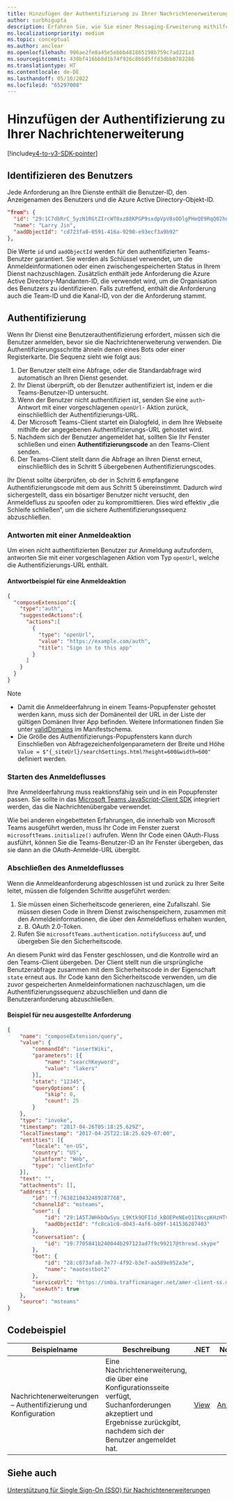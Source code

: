 ```yaml
---
title: Hinzufügen der Authentifizierung zu Ihrer Nachrichtenerweiterung
author: surbhigupta
description: Erfahren Sie, wie Sie einer Messaging-Erweiterung mithilfe von Codebeispielen eine Authentifizierung hinzufügen, und sehen Sie ein Beispiel.
ms.localizationpriority: medium
ms.topic: conceptual
ms.author: anclear
ms.openlocfilehash: 996ae2fe8a45e5ebbb481865198b759c7ad221a3
ms.sourcegitcommit: 430bf416bb8d1b74f926c8b5d5ffd3dbb0782286
ms.translationtype: HT
ms.contentlocale: de-DE
ms.lasthandoff: 05/10/2022
ms.locfileid: "65297008"
---
```

# <a name="add-authentication-to-your-message-extension"></a>Hinzufügen der Authentifizierung zu Ihrer Nachrichtenerweiterung

[!include[v4-to-v3-SDK-pointer](~/includes/v4-to-v3-pointer-me.md)]

## <a name="identify-the-user"></a>Identifizieren des Benutzers

Jede Anforderung an Ihre Dienste enthält die Benutzer-ID, den Anzeigenamen des Benutzers und die Azure Active Directory-Objekt-ID.

```json
"from": {
  "id": "29:1C7dbRrC_5yzN1RGtZIrcWT0xz88KPGP9sxdpVpV8sODlgPHeQE9RqQ02hnpuKzy6zZ-AaZx6swUOMj_Dsdse3TQ4sIaeebbFBF-VgjJy_nY",
  "name": "Larry Jin",
  "aadObjectId": "cd723fa0-0591-416a-9290-e93ecf3a9b92"
},
```

Die Werte `id` und `aadObjectId` werden für den authentifizierten Teams-Benutzer garantiert. Sie werden als Schlüssel verwendet, um die Anmeldeinformationen oder einen zwischengespeicherten Status in Ihrem Dienst nachzuschlagen. Zusätzlich enthält jede Anforderung die Azure Active Directory-Mandanten-ID, die verwendet wird, um die Organisation des Benutzers zu identifizieren. Falls zutreffend, enthält die Anforderung auch die Team-ID und die Kanal-ID, von der die Anforderung stammt.

## <a name="authentication"></a>Authentifizierung

Wenn Ihr Dienst eine Benutzerauthentifizierung erfordert, müssen sich die Benutzer anmelden, bevor sie die Nachrichtenerweiterung verwenden. Die Authentifizierungsschritte ähneln denen eines Bots oder einer Registerkarte. Die Sequenz sieht wie folgt aus:

1. Der Benutzer stellt eine Abfrage, oder die Standardabfrage wird automatisch an Ihren Dienst gesendet.
1. Ihr Dienst überprüft, ob der Benutzer authentifiziert ist, indem er die Teams-Benutzer-ID untersucht.
1. Wenn der Benutzer nicht authentifiziert ist, senden Sie eine `auth`-Antwort mit einer vorgeschlagenen `openUrl`- Aktion zurück, einschließlich der Authentifizierungs-URL.
1. Der Microsoft Teams-Client startet ein Dialogfeld, in dem Ihre Webseite mithilfe der angegebenen Authentifizierungs-URL gehostet wird.
1. Nachdem sich der Benutzer angemeldet hat, sollten Sie Ihr Fenster schließen und einen **Authentifizierungscode** an den Teams-Client senden.
1. Der Teams-Client stellt dann die Abfrage an Ihren Dienst erneut, einschließlich des in Schritt 5 übergebenen Authentifizierungscodes.

Ihr Dienst sollte überprüfen, ob der in Schritt 6 empfangene Authentifizierungscode mit dem aus Schritt 5 übereinstimmt. Dadurch wird sichergestellt, dass ein bösartiger Benutzer nicht versucht, den Anmeldefluss zu spoofen oder zu kompromittieren. Dies wird effektiv „die Schleife schließen“, um die sichere Authentifizierungssequenz abzuschließen.

### <a name="respond-with-a-sign-in-action"></a>Antworten mit einer Anmeldeaktion

Um einen nicht authentifizierten Benutzer zur Anmeldung aufzufordern, antworten Sie mit einer vorgeschlagenen Aktion vom Typ `openUrl`, welche die Authentifizierungs-URL enthält.

#### <a name="response-example-for-a-sign-in-action"></a>Antwortbeispiel für eine Anmeldeaktion

```json
{
  "composeExtension":{
    "type":"auth",
    "suggestedActions":{
      "actions":[
        {
          "type": "openUrl",
          "value": "https://example.com/auth",
          "title": "Sign in to this app"
        }
      ]
    }
  }
}
```

> [!NOTE]
>
> * Damit die Anmeldeerfahrung in einem Teams-Popupfenster gehostet werden kann, muss sich der Domänenteil der URL in der Liste der gültigen Domänen Ihrer App befinden. Weitere Informationen finden Sie unter [validDomains](~/resources/schema/manifest-schema.md#validdomains) im Manifestschema.
> * Die Größe des Authentifizierungs-Popupfensters kann durch Einschließen von Abfragezeichenfolgenparametern der Breite und Höhe `Value = $"{_siteUrl}/searchSettings.html?height=600&width=600"` definiert werden.

### <a name="start-the-sign-in-flow"></a>Starten des Anmeldeflusses

Ihre Anmeldeerfahrung muss reaktionsfähig sein und in ein Popupfenster passen. Sie sollte in das [Microsoft Teams JavaScript-Client SDK](/javascript/api/overview/msteams-client) integriert werden, das die Nachrichtenübergabe verwendet.

Wie bei anderen eingebetteten Erfahrungen, die innerhalb von Microsoft Teams ausgeführt werden, muss Ihr Code im Fenster zuerst `microsoftTeams.initialize()` aufrufen. Wenn Ihr Code einen OAuth-Fluss ausführt, können Sie die Teams-Benutzer-ID an Ihr Fenster übergeben, das sie dann an die OAuth-Anmelde-URL übergibt.

### <a name="complete-the-sign-in-flow"></a>Abschließen des Anmeldeflusses

Wenn die Anmeldeanforderung abgeschlossen ist und zurück zu Ihrer Seite leitet, müssen die folgenden Schritte ausgeführt werden:

1. Sie müssen einen Sicherheitscode generieren, eine Zufallszahl. Sie müssen diesen Code in Ihrem Dienst zwischenspeichern, zusammen mit den Anmeldeinformationen, die über den Anmeldefluss erhalten wurden, z. B. OAuth 2.0-Token.
1. Rufen Sie `microsoftTeams.authentication.notifySuccess` auf, und übergeben Sie den Sicherheitscode.

An diesem Punkt wird das Fenster geschlossen, und die Kontrolle wird an den Teams-Client übergeben. Der Client stellt nun die ursprüngliche Benutzerabfrage zusammen mit dem Sicherheitscode in der Eigenschaft `state` erneut aus. Ihr Code kann den Sicherheitscode verwenden, um die zuvor gespeicherten Anmeldeinformationen nachzuschlagen, um die Authentifizierungssequenz abzuschließen und dann die Benutzeranforderung abzuschließen.

#### <a name="reissued-request-example"></a>Beispiel für neu ausgestellte Anforderung

```json
{
    "name": "composeExtension/query",
    "value": {
        "commandId": "insertWiki",
        "parameters": [{
            "name": "searchKeyword",
            "value": "lakers"
        }],
        "state": "12345",
        "queryOptions": {
            "skip": 0,
            "count": 25
        }
    },
    "type": "invoke",
    "timestamp": "2017-04-26T05:18:25.629Z",
    "localTimestamp": "2017-04-25T22:18:25.629-07:00",
    "entities": [{
        "locale": "en-US",
        "country": "US",
        "platform": "Web",
        "type": "clientInfo"
    }],
    "text": "",
    "attachments": [],
    "address": {
        "id": "f:7638210432489287768",
        "channelId": "msteams",
        "user": {
            "id": "29:1A5TJWHkbOwSyu_L9Ktk9QFI1d_kBOEPeNEeO1INscpKHzHTvWfiau5AX_6y3SuiOby-r73dzHJ17HipUWqGPgw",
            "aadObjectId": "fc8ca1c0-d043-4af6-b09f-141536207403"
        },
        "conversation": {
            "id": "19:7705841b240044b297123ad7f9c99217@thread.skype"
        },
        "bot": {
            "id": "28:c073afa8-7e77-4f92-b3e7-aa589e952a3e",
            "name": "maotestbot2"
        },
        "serviceUrl": "https://smba.trafficmanager.net/amer-client-ss.msg/",
        "useAuth": true
    },
    "source": "msteams"
}
```

## <a name="code-sample"></a>Codebeispiel

|**Beispielname** | **Beschreibung** |**.NET** | **Node.js**|
|----------------|-----------------|--------------|----------------|
|Nachrichtenerweiterungen – Authentifizierung und Konfiguration | Eine Nachrichtenerweiterung, die über eine Konfigurationsseite verfügt, Suchanforderungen akzeptiert und Ergebnisse zurückgibt, nachdem sich der Benutzer angemeldet hat. |[View](https://github.com/microsoft/BotBuilder-Samples/tree/main/samples/csharp_dotnetcore/52.teams-messaging-extensions-search-auth-config)|[Anzeigen](https://github.com/microsoft/BotBuilder-Samples/blob/main/samples/javascript_nodejs/52.teams-messaging-extensions-search-auth-config)|

## <a name="see-also"></a>Siehe auch

[Unterstützung für Single Sign-On (SSO) für Nachrichtenerweiterungen](~/messaging-extensions/how-to/enable-sso-auth-me.md)
